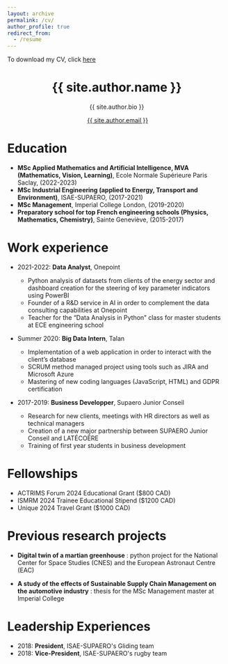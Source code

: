 ```yaml
---
layout: archive
permalink: /cv/
author_profile: true
redirect_from:
  - /resume
---
```

To download my CV, click [here](/files/BENVENISTE_Pierre-Louis_Resume.pdf)<br/>

<h1 align="center">{{ site.author.name }}</h1>
<p align="center">{{ site.author.bio }} <br /> </p>
<p align="center"><i class="fas fa-envelope" aria-hidden="true"></i>&nbsp;<a href="mailto:{{ site.author.email }}" target="_blank">{{ site.author.email }}</a></p>

Education
======
* **MSc Applied Mathematics and Artificial Intelligence, MVA (Mathematics, Vision, Learning)**, Ecole Normale Supérieure Paris Saclay, (2022-2023)
* **MSc Industrial Engineering (applied to Energy, Transport and Environment)**, ISAE-SUPAERO, (2017-2021)
* **MSc Management**, Imperial College London, (2019-2020)
* **Preparatory school for top French engineering schools (Physics, Mathematics, Chemistry)**, Sainte Geneviève, (2015-2017)

Work experience
======
* 2021-2022: **Data Analyst**, Onepoint
  * Python analysis of datasets from clients of the energy sector and dashboard creation for the steering of key parameter indicators using PowerBI
  * Founder of a R&D service in AI in order to complement the data consulting capabilities at Onepoint
  * Teacher for the “Data Analysis in Python” class for master students at ECE engineering school

* Summer 2020: **Big Data Intern**, Talan
  * Implementation of a web application in order to interact with the client’s database
  * SCRUM method managed project using tools such as JIRA and Microsoft Azure
  * Mastering of new coding languages (JavaScript, HTML) and GDPR certification

* 2017-2019: **Business Developper**, Supaero Junior Conseil
  * Research for new clients, meetings with HR directors as well as technical managers
  * Creation of a new major partnership between SUPAERO Junior Conseil and LATÉCOÈRE
  * Training of first year students in business development
 

Fellowships
======
* ACTRIMS Forum 2024 Educational Grant ($800 CAD)
* ISMRM 2024 Trainee Educational Stipend ($1200 CAD)
* Unique 2024 Travel Grant ($1000 CAD)

Previous research projects
======
* **Digital twin of a martian greenhouse** : python project for the National Center for Space Studies (CNES) and the European Astronaut Centre (EAC)

* **A study of the effects of Sustainable Supply Chain Management on the automotive industry** : thesis for the MSc Management master at Imperial College

Leadership Experiences
======
* 2018: **President**, ISAE-SUPAERO's Gliding team
* 2018: **Vice-President**, ISAE-SUPAERO's rugby team 
